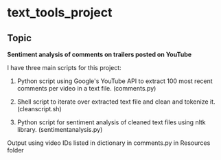 # text_tools_project

## Topic
**Sentiment analysis of comments on trailers posted on YouTube**

I have three main scripts for this project:

1. Python script using Google's YouTube API to extract 100 most recent comments per video in a text file. (comments.py)

2. Shell script to iterate over extracted text file and clean and tokenize it. (cleanscript.sh)

3. Python script for sentiment analysis of cleaned text files using nltk library. (sentimentanalysis.py)

Output using video IDs listed in dictionary in comments.py in Resources folder
